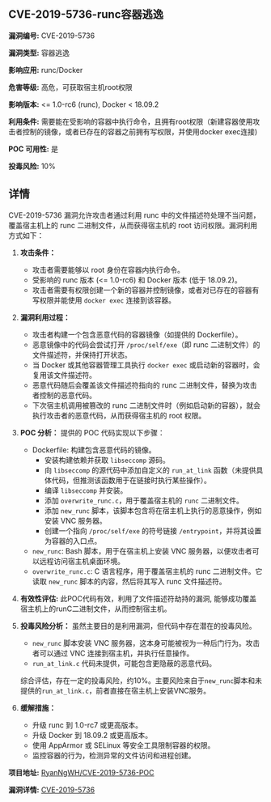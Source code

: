 ## CVE-2019-5736-runc容器逃逸

**漏洞编号:** CVE-2019-5736

**漏洞类型:** 容器逃逸

**影响应用:** runc/Docker

**危害等级:** 高危，可获取宿主机root权限

**影响版本:** <= 1.0-rc6 (runc), Docker < 18.09.2

**利用条件:** 需要能在受影响的容器中执行命令，且拥有root权限（新建容器使用攻击者控制的镜像，或者已存在的容器之前拥有写权限，并使用docker exec连接)

**POC 可用性:** 是

**投毒风险:** 10%

## 详情

CVE-2019-5736 漏洞允许攻击者通过利用 runc 中的文件描述符处理不当问题，覆盖宿主机上的 runc 二进制文件，从而获得宿主机的 root 访问权限。漏洞利用方式如下：

1.  **攻击条件：**
    *   攻击者需要能够以 root 身份在容器内执行命令。
    *   受影响的 runc 版本 (<= 1.0-rc6) 和 Docker 版本 (低于 18.09.2)。
    *   攻击者需要有权限创建一个新的容器并控制镜像，或者对已存在的容器有写权限并能使用 `docker exec` 连接到该容器。

2.  **漏洞利用过程：**
    *   攻击者构建一个包含恶意代码的容器镜像（如提供的 Dockerfile）。
    *   恶意镜像中的代码会尝试打开 `/proc/self/exe`（即 runc 二进制文件）的文件描述符，并保持打开状态。
    *   当 Docker 或其他容器管理工具执行 `docker exec` 或启动新的容器时，会复用该文件描述符。
    *   恶意代码随后会覆盖该文件描述符指向的 runc 二进制文件，替换为攻击者控制的恶意代码。
    *   下次宿主机调用被篡改的 runc 二进制文件时（例如启动新的容器），就会执行攻击者的恶意代码，从而获得宿主机的 root 权限。

3.  **POC 分析：**
    提供的 POC 代码实现以下步骤：
    *   Dockerfile: 构建包含恶意代码的镜像。
        *   安装构建依赖并获取 `libseccomp` 源码。
        *   向 `libseccomp` 的源代码中添加自定义的 `run_at_link` 函数（未提供具体代码，但推测该函数用于在链接时执行某些操作）。
        *   编译 `libseccomp` 并安装。
        *   添加 `overwrite_runc.c`，用于覆盖宿主机的 `runc` 二进制文件。
        *   添加 `new_runc` 脚本，该脚本包含将在宿主机上执行的恶意操作，例如安装 VNC 服务器。
        *   创建一个指向 `/proc/self/exe` 的符号链接 `/entrypoint`，并将其设置为容器的入口点。
    *   `new_runc`:  Bash 脚本，用于在宿主机上安装 VNC 服务器，以便攻击者可以远程访问宿主机桌面环境。
    *   `overwrite_runc.c`: C 语言程序，用于覆盖宿主机的 runc 二进制文件。它读取 `new_runc` 脚本的内容，然后将其写入 runc 文件描述符。

4. **有效性评估:**
    此POC代码有效，利用了文件描述符劫持的漏洞, 能够成功覆盖宿主机上的runC二进制文件，从而控制宿主机。

5.  **投毒风险分析：**
    虽然主要目的是利用漏洞，但代码中存在潜在的投毒风险。
    *   `new_runc` 脚本安装 VNC 服务器，这本身可能被视为一种后门行为。攻击者可以通过 VNC 连接到宿主机，并执行任意操作。
    *   `run_at_link.c` 代码未提供，可能包含更隐蔽的恶意代码。
    
    综合评估，存在一定的投毒风险，约10%。主要风险来自于`new_runc`脚本和未提供的`run_at_link.c`，前者直接在宿主机上安装VNC服务。

6.  **缓解措施：**
    *   升级 runc 到 1.0-rc7 或更高版本。
    *   升级 Docker 到 18.09.2 或更高版本。
    *   使用 AppArmor 或 SELinux 等安全工具限制容器的权限。
    *   监控容器的行为，检测异常的文件访问和进程创建。


**项目地址:** [RyanNgWH/CVE-2019-5736-POC](https://github.com/RyanNgWH/CVE-2019-5736-POC)

**漏洞详情:** [CVE-2019-5736](https://nvd.nist.gov/vuln/detail/CVE-2019-5736)